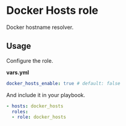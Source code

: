 # Docker Hosts role

Docker hostname resolver.

## Usage

Configure the role.

**vars.yml**

```yml
docker_hosts_enable: true # default: false
```

And include it in your playbook.

```yml
- hosts: docker_hosts
  roles:
  - role: docker_hosts
```
